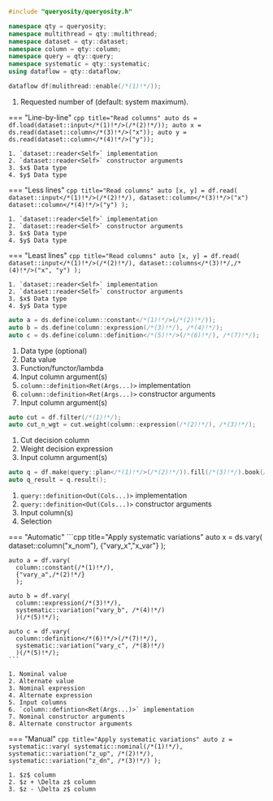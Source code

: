 ```cpp title="Includes"
#include "queryosity/queryosity.h"

namespace qty = queryosity;
namespace multithread = qty::multithread;
namespace dataset = qty::dataset;
namespace column = qty::column;
namespace query = qty::query;
namespace systematic = qty::systematic;
using dataflow = qty::dataflow;
```

```cpp title="Create a dataflow"
dataflow df(mulithread::enable(/*(1)!*/));
```

1. Requested number of (default: system maximum).

=== "Line-by-line"
    ```cpp title="Read columns"
    auto ds = df.load(dataset::input</*(1)!*/>(/*(2)!*/));
    auto x = ds.read(dataset::column</*(3)!*/>("x"));
    auto y = ds.read(dataset::column</*(4)!*/>("y"));
    ```

    1. `dataset::reader<Self>` implementation
    2. `dataset::reader<Self>` constructor arguments
    3. $x$ Data type
    4. $y$ Data type

=== "Less lines"
    ```cpp title="Read columns"
    auto [x, y] = df.read(
      dataset::input</*(1)!*/>(/*(2)!*/),
      dataset::column</*(3)!*/>("x")
      dataset::column</*(4)!*/>("y")
      );
    ```

    1. `dataset::reader<Self>` implementation
    2. `dataset::reader<Self>` constructor arguments
    3. $x$ Data type
    4. $y$ Data type

=== "Least lines"
    ```cpp title="Read columns"
    auto [x, y] = df.read(
      dataset::input</*(1)!*/>(/*(2)!*/),
      dataset::columns</*(3)!*/,/*(4)!*/>("x", "y")
      );
    ```

    1. `dataset::reader<Self>` implementation
    2. `dataset::reader<Self>` constructor arguments
    3. $x$ Data type
    4. $y$ Data type

```cpp title="Define columns"
auto a = ds.define(column::constant</*(1)!*/>(/*(2)!*/));
auto b = ds.define(column::expression(/*(3)!*/), /*(4)!*/);
auto c = ds.define(column::definition</*(5)!*/>(/*(6)!*/), /*(7)!*/);
```

1. Data type (optional)
2. Data value
3. Function/functor/lambda
4. Input column argument(s)
5. `column::definition<Ret(Args...)>` implementation
5. `column::definition<Ret(Args...)>` constructor arguments
7. Input column argument(s)

```cpp title="Apply selections"
auto cut = df.filter(/*(1)!*/);
auto cut_n_wgt = cut.weight(column::expression(/*(2)!*/), /*(3)!*/);
```

1. Cut decision column
2. Weight decision expression
3. Input column argument(s)

```cpp title="Perform queries"
auto q = df.make(query::plan</*(1)!*/>(/*(2)!*/)).fill(/*(3)!*/).book(/*(4)!*/);
auto q_result = q.result();
```

1. `query::definition<Out(Cols...)>` implementation
2. `query::definition<Out(Cols...)>` constructor arguments
3. Input column(s)
4. Selection

=== "Automatic"
    ```cpp title="Apply systematic variations"
    auto x = ds.vary(
      dataset::column("x_nom"),
      {"vary_x","x_var"}
      );

    auto a = df.vary(
      column::constant(/*(1)!*/),
      {"vary_a",/*(2)!*/}
      );

    auto b = df.vary(
      column::expression(/*(3)!*/),
      systematic::variation("vary_b", /*(4)!*/)
      )(/*(5)!*/);

    auto c = df.vary(
      column::definition</*(6)!*/>(/*(7)!*/),
      systematic::variation("vary_c", /*(8)!*/)
      )(/*(5)!*/);
    ```

    1. Nominal value
    2. Alternate value
    3. Nominal expression
    4. Alternate expression
    5. Input columns
    6. `column::defintion<Ret(Args...)>` implementation
    7. Nominal constructor arguments
    8. Alternate constructor arguments

=== "Manual"
    ```cpp title="Apply systematic variations"
    auto z = systematic::vary(
      systematic::nominal(/*(1)!*/), 
      systematic::variation("z_up", /*(2)!*/), 
      systematic::variation("z_dn", /*(3)!*/)
      );
    ```

    1. $z$ column
    2. $z + \Delta z$ column
    3. $z - \Delta z$ column

